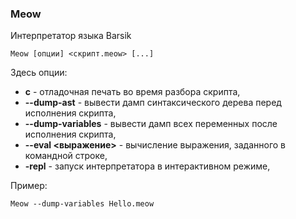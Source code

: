 ﻿### Meow

Интерпретатор языка Barsik

```
Meow [опции] <скрипт.meow> [...]
```

Здесь опции:

* **c** - отладочная печать во время разбора скрипта,
* **--dump-ast** - вывести дамп синтаксического дерева перед исполнения скрипта,
* **--dump-variables** - вывести дамп всех переменных после исполнения скрипта,
* **--eval &lt;выражение&gt;** - вычисление выражения, заданного в командной строке,
* **-repl** - запуск интерпретатора в интерактивном режиме,

Пример:

```
Meow --dump-variables Hello.meow
```
